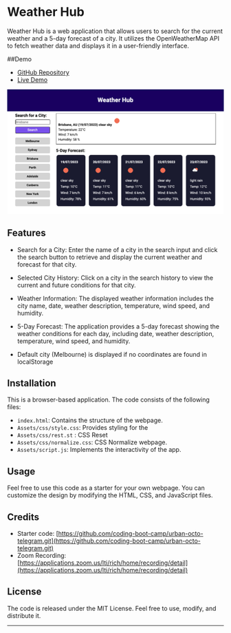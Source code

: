 # Weather Hub

Weather Hub is a web application that allows users to search for the current weather and a 5-day forecast of a city. It utilizes the OpenWeatherMap API to fetch weather data and displays it in a user-friendly interface.

##Demo

- [GitHub Repository](https://github.com/Bazrahimi/weather-hub)
- [Live Demo](https://bazrahimi.github.io/weather-hub/)

![Weather Hub Screenshot](./Assets/image/Screenshot%202023-07-19%20at%2011.39.21%20am.png)

## Features

- Search for a City: Enter the name of a city in the search input and click the search button to retrieve and display the current weather and forecast for that city.

- Selected City History: Click on a city in the search history to view the current and future conditions for that city.

- Weather Information: The displayed weather information includes the city name, date, weather description, temperature, wind speed, and humidity.

- 5-Day Forecast: The application provides a 5-day forecast showing the weather conditions for each day, including date, weather description, temperature, wind speed, and humidity.

- Default city (Melbourne) is displayed if no coordinates are found in localStorage

## Installation
This is a browser-based application. The code consists of the following files:

- `index.html`: Contains the structure of the webpage.
- `Assets/css/style.css`: Provides styling for the
- `Assets/css/rest.st` : CSS Reset
- `Assets/css/normalize.css`: CSS Normalize
webpage.
- `Assets/script.js`: Implements the interactivity of the app.

## Usage

Feel free to use this code as a starter for your own webpage. You can customize the design by modifying the HTML, CSS, and JavaScript files.


## Credits

- Starter code: [https://github.com/coding-boot-camp/urban-octo-telegram.git](https://github.com/coding-boot-camp/urban-octo-telegram.git)
- Zoom Recording: [https://applications.zoom.us/lti/rich/home/recording/detail](https://applications.zoom.us/lti/rich/home/recording/detail)

## License

The code is released under the MIT License. Feel free to use, modify, and distribute it.

---
